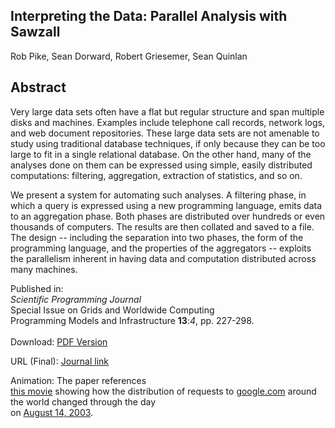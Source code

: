 ## Interpreting the Data: Parallel Analysis with Sawzall ##

Rob Pike, Sean Dorward, Robert Griesemer, Sean Quinlan

## Abstract ##

Very large data sets often have a flat but regular
structure and span multiple disks and machines.
Examples include telephone call records, network logs,
and web document repositories. These large data sets
are not amenable to study using traditional database
techniques, if only because they can be too large to
fit in a single relational database.   On the other hand, many
of the analyses done on them can be expressed using
simple, easily distributed computations: filtering,
aggregation, extraction of statistics, and so on.

We present a system for automating such analyses.
A filtering phase, in which a query is expressed using
a new programming language, emits data to an
aggregation phase.  Both phases are distributed
over hundreds
or even thousands of computers.  The results are then
collated and saved to a file.  The design -- including
the separation into two phases, the form of the
programming language, and the properties of the
aggregators -- exploits the parallelism inherent
in having data and computation distributed across
many machines.

Published in:<br>
<i>Scientific Programming Journal</i><br>
Special Issue on Grids and Worldwide Computing<br>
Programming Models and Infrastructure <b>13</b>:<i>4</i>, pp. 227-298.<br>
<br>
Download: <a href='http://research.google.com/archive/sawzall.html'>PDF Version</a>

URL (Final): <a href='http://iospress.metapress.com/openurl.asp?genre=article&issn=1058-9244&volume=13&issue=4&spage=277"'>Journal link</a>

Animation: The paper references<br>
<a href='http://research.google.com/archive/sawzall-20030814.gif'>this movie</a>
showing how the distribution of requests to <a href='http://www.google.com'>google.com</a>
around the world changed through the day<br>
on <a href='http://www.google.com/search?q=August+14,+2003'>August 14, 2003</a>.
